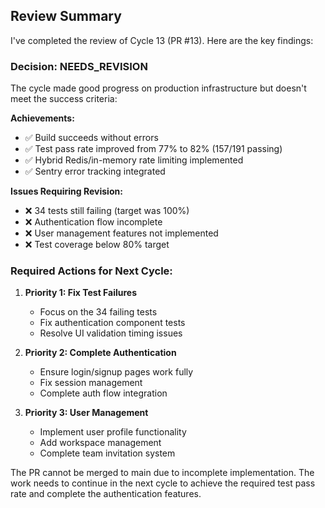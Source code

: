 ## Review Summary

I've completed the review of Cycle 13 (PR #13). Here are the key findings:

### Decision: **NEEDS_REVISION**

The cycle made good progress on production infrastructure but doesn't meet the success criteria:

**Achievements:**
- ✅ Build succeeds without errors
- ✅ Test pass rate improved from 77% to 82% (157/191 passing)
- ✅ Hybrid Redis/in-memory rate limiting implemented
- ✅ Sentry error tracking integrated

**Issues Requiring Revision:**
- ❌ 34 tests still failing (target was 100%)
- ❌ Authentication flow incomplete
- ❌ User management features not implemented
- ❌ Test coverage below 80% target

### Required Actions for Next Cycle:

1. **Priority 1: Fix Test Failures**
   - Focus on the 34 failing tests
   - Fix authentication component tests
   - Resolve UI validation timing issues

2. **Priority 2: Complete Authentication**
   - Ensure login/signup pages work fully
   - Fix session management
   - Complete auth flow integration

3. **Priority 3: User Management**
   - Implement user profile functionality
   - Add workspace management
   - Complete team invitation system

The PR cannot be merged to main due to incomplete implementation. The work needs to continue in the next cycle to achieve the required test pass rate and complete the authentication features.
